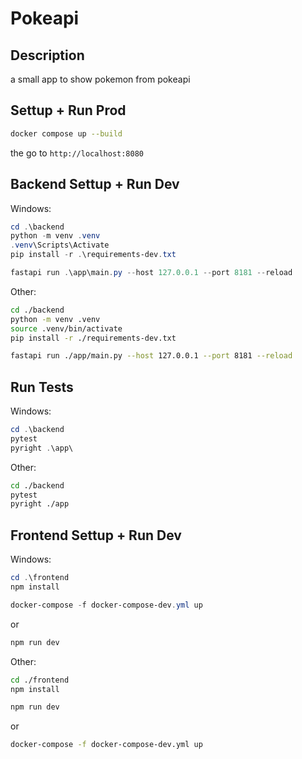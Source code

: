 # Pokeapi

## Description

a small app to show pokemon from pokeapi

## Settup + Run Prod

```bash
docker compose up --build
```

the go to `http://localhost:8080`

## Backend Settup + Run Dev

Windows:

```powershell
cd .\backend
python -m venv .venv
.venv\Scripts\Activate
pip install -r .\requirements-dev.txt
```

```powershell
fastapi run .\app\main.py --host 127.0.0.1 --port 8181 --reload
```

Other:

```bash
cd ./backend
python -m venv .venv
source .venv/bin/activate
pip install -r ./requirements-dev.txt
```

```bash
fastapi run ./app/main.py --host 127.0.0.1 --port 8181 --reload
```

## Run Tests

Windows:

```powershell
cd .\backend
pytest
pyright .\app\
```

Other:

```bash
cd ./backend
pytest
pyright ./app
```

## Frontend Settup + Run Dev

Windows:

```powershell
cd .\frontend
npm install
```

```powershell
docker-compose -f docker-compose-dev.yml up
```

or

```powershell
npm run dev
```

Other:

```bash
cd ./frontend
npm install
```

```bash
npm run dev
```

or

```bash
docker-compose -f docker-compose-dev.yml up
```
